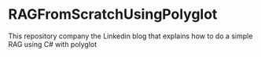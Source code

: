 # RAGFromScratchUsingPolyglot
This repository company the Linkedin blog that explains how to do a simple RAG using C# with polyglot
